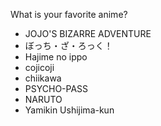 What is your favorite anime?
- JOJO'S BIZARRE ADVENTURE
- ぼっち・ざ・ろっく！
- Hajime no ippo
- cojicoji
- chiikawa
- PSYCHO-PASS
- NARUTO
- Yamikin Ushijima-kun
